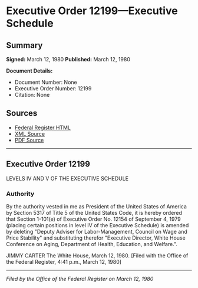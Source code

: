 # Executive Order 12199—Executive Schedule

## Summary

**Signed:** March 12, 1980
**Published:** March 12, 1980

**Document Details:**
- Document Number: None
- Executive Order Number: 12199
- Citation: None

## Sources
- [Federal Register HTML](https://www.presidency.ucsb.edu/documents/executive-order-12199-executive-schedule)
- [XML Source](None)
- [PDF Source](None)

---

## Executive Order 12199

LEVELS IV AND V OF THE EXECUTIVE SCHEDULE
### Authority

By the authority vested in me as President of the United States of America by Section 5317 of Title 5 of the United States Code, it is hereby ordered that Section 1-101(e) of Executive Order No. 12154 of September 4, 1979 (placing certain positions in level IV of the Executive Schedule) is amended by deleting "Deputy Adviser for Labor-Management, Council on Wage and Price Stability" and substituting therefor "Executive Director, White House Conference on Aging, Department of Health, Education, and Welfare.".

JIMMY CARTER
The White House,
March 12, 1980.
[Filed with the Office of the Federal Register, 4:41 p.m., March 12, 1980]

---

*Filed by the Office of the Federal Register on March 12, 1980*

